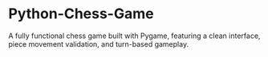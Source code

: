 # Python-Chess-Game
A fully functional chess game built with Pygame, featuring a clean interface, piece movement validation, and turn-based gameplay.
